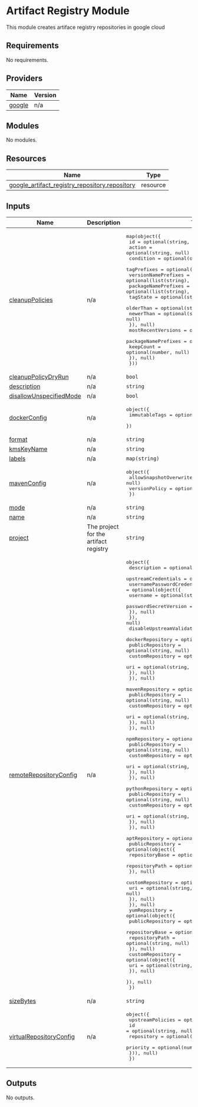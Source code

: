 # Artifact Registry Module
This module creates artiface registry repositories in google cloud

<!-- BEGIN_TF_DOCS -->
## Requirements

No requirements.

## Providers

| Name | Version |
|------|---------|
| <a name="provider_google"></a> [google](#provider\_google) | n/a |

## Modules

No modules.

## Resources

| Name | Type |
|------|------|
| [google_artifact_registry_repository.repository](https://registry.terraform.io/providers/hashicorp/google/latest/docs/resources/artifact_registry_repository) | resource |

## Inputs

| Name | Description | Type | Default | Required |
|------|-------------|------|---------|:--------:|
| <a name="input_cleanupPolicies"></a> [cleanupPolicies](#input\_cleanupPolicies) | n/a | <pre>map(object({<br/>    id     = optional(string, null)<br/>    action = optional(string, null)<br/>    condition = optional(object({<br/>      tagPrefixes         = optional(list(string), null)<br/>      versionNamePrefixes = optional(list(string), null)<br/>      packageNamePrefixes = optional(list(string), null)<br/>      tagState            = optional(string, null)<br/>      olderThan           = optional(string, null)<br/>      newerThan           = optional(string, null)<br/>    }), null)<br/>    mostRecentVersions = optional(object({<br/>      packageNamePrefixes = optional(list(string), null)<br/>      keepCount           = optional(number, null)<br/>    }), null)<br/>  }))</pre> | `null` | no |
| <a name="input_cleanupPolicyDryRun"></a> [cleanupPolicyDryRun](#input\_cleanupPolicyDryRun) | n/a | `bool` | `null` | no |
| <a name="input_description"></a> [description](#input\_description) | n/a | `string` | `null` | no |
| <a name="input_disallowUnspecifiedMode"></a> [disallowUnspecifiedMode](#input\_disallowUnspecifiedMode) | n/a | `bool` | `null` | no |
| <a name="input_dockerConfig"></a> [dockerConfig](#input\_dockerConfig) | n/a | <pre>object({<br/>    immutableTags = optional(bool, null)<br/>  })</pre> | `null` | no |
| <a name="input_format"></a> [format](#input\_format) | n/a | `string` | n/a | yes |
| <a name="input_kmsKeyName"></a> [kmsKeyName](#input\_kmsKeyName) | n/a | `string` | `null` | no |
| <a name="input_labels"></a> [labels](#input\_labels) | n/a | `map(string)` | `null` | no |
| <a name="input_mavenConfig"></a> [mavenConfig](#input\_mavenConfig) | n/a | <pre>object({<br/>    allowSnapshotOverwrites = optional(bool, null)<br/>    versionPolicy           = optional(string, null)<br/>  })</pre> | `null` | no |
| <a name="input_mode"></a> [mode](#input\_mode) | n/a | `string` | `null` | no |
| <a name="input_name"></a> [name](#input\_name) | n/a | `string` | n/a | yes |
| <a name="input_project"></a> [project](#input\_project) | The project for the artifact registry | `string` | n/a | yes |
| <a name="input_remoteRepositoryConfig"></a> [remoteRepositoryConfig](#input\_remoteRepositoryConfig) | n/a | <pre>object({<br/>    description = optional(string, null)<br/>    upstreamCredentials = optional(object({<br/>      usernamePasswordCredentials = optional(object({<br/>        username              = optional(string, null)<br/>        passwordSecretVersion = optional(string, null)<br/>      }), null)<br/>    }), null)<br/>    disableUpstreamValidation = optional(bool, null),<br/>    dockerRepository = optional(object({<br/>      publicRepository = optional(string, null)<br/>      customRepository = optional(object({<br/>        uri = optional(string, null)<br/>      }), null)<br/>    }), null)<br/>    mavenRepository = optional(object({<br/>      publicRepository = optional(string, null)<br/>      customRepository = optional(object({<br/>        uri = optional(string, null)<br/>      }), null)<br/>    }), null)<br/>    npmRepository = optional(object({<br/>      publicRepository = optional(string, null)<br/>      customRepository = optional(object({<br/>        uri = optional(string, null)<br/>      }), null)<br/>    }), null)<br/>    pythonRepository = optional(object({<br/>      publicRepository = optional(string, null)<br/>      customRepository = optional(object({<br/>        uri = optional(string, null)<br/>      }), null)<br/>    }), null)<br/>    aptRepository = optional(object({<br/>      publicRepository = optional(object({<br/>        repositoryBase = optional(string, null)<br/>        repositoryPath = optional(string, null)<br/>      }), null)<br/>      customRepository = optional(object({<br/>        uri = optional(string, null)<br/>      }), null)<br/>    }), null)<br/>    yumRepository = optional(object({<br/>      publicRepository = optional(object({<br/>        repositoryBase = optional(string, null)<br/>        repositoryPath = optional(string, null)<br/>      }), null)<br/>      customRepository = optional(object({<br/>        uri = optional(string, null)<br/>      }), null)<br/>    }), null)<br/>  })</pre> | `null` | no |
| <a name="input_sizeBytes"></a> [sizeBytes](#input\_sizeBytes) | n/a | `string` | `null` | no |
| <a name="input_virtualRepositoryConfig"></a> [virtualRepositoryConfig](#input\_virtualRepositoryConfig) | n/a | <pre>object({<br/>    upstreamPolicies = optional(list(object({<br/>      id         = optional(string, null)<br/>      repository = optional(string, null)<br/>      priority   = optional(number, null)<br/>    })), null)<br/>  })</pre> | `null` | no |

## Outputs

No outputs.
<!-- END_TF_DOCS -->